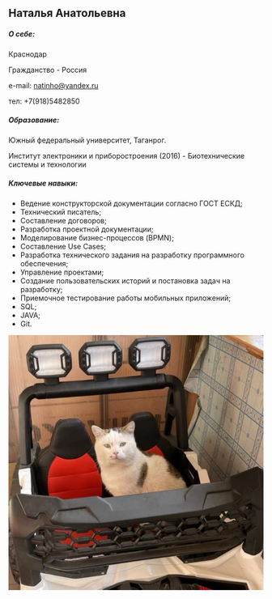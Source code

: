## Наталья Анатольевна

##### О себе:

Краснодар

Гражданство - Россия

e-mail: natinho@yandex.ru

тел: +7(918)5482850

##### Образование:

Южный федеральный университет, Таганрог.

Институт электроники и приборостроения (2016) - Биотехнические системы и технологии

##### Ключевые навыки:

* Ведение конструкторской документации согласно ГОСТ ЕСКД;
* Технический писатель;
* Составление договоров;
* Разработка проектной документации;
* Моделирование бизнес-процессов (BPMN);
* Составление Use Cases;
* Разработка технического задания на разработку программного обеспечения;
* Управление проектами;
* Создание пользовательских историй и постановка задач на разработку;
* Приемочное тестирование работы мобильных приложений;
* SQL;
* JAVA;
* Git.

![](img/photo_2021-11-23_15-35-58.jpg)